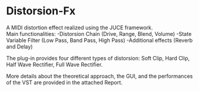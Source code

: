 # Distorsion-Fx
A MIDI distortion effect realized using the JUCE framework. <br>
Main functionalities: 
-Distorsion Chain (Drive, Range, Blend, Volume)
-State Variable Filter (Low Pass, Band Pass, High Pass)
-Additional effects (Reverb and Delay)

The plug-in provides four different types of distorsion: Soft Clip, Hard Clip, Half Wave Rectifier, Full Wave Rectifier.

More details about the theoretical approach, the GUI, and the performances of the VST are provided in the attached Report.


